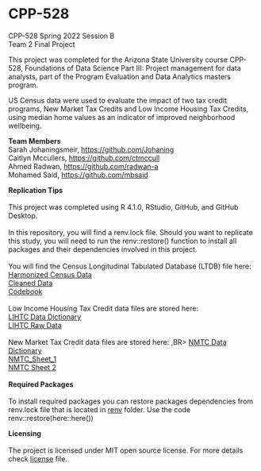 # CPP-528
CPP-528 Spring 2022 Session B
<br>
Team 2 Final Project

This project was completed for the Arizona State University course CPP-528, Foundations of Data Science Part III: Project management for data analysts, part of the Program Evaluation and Data Analytics masters program.

US Census data were used to evaluate the impact of two tax credit programs, New Market Tax Credits and Low Income Housing Tax Credits, using median home values as an indicator of improved neighborhood wellbeing. 

**Team Members**
<br>
Sarah Johaningsmeir, https://github.com/Johaning
<br>
Caitlyn Mccullers, https://github.com/ctmccull
<br>
Ahmed Radwan, https://github.com/radwan-a
<br>
Mohamed Said, https://github.com/mbsaid


**Replication Tips**
<br>
<br>
This project was completed using R 4.1.0, RStudio, GitHub, and GitHub Desktop.
<br>
<br>
In this repository, you will find a renv.lock file. Should you want to replicate this study, you will need to run the renv::restore() function to install all packages and their dependencies involved in this project.
<br>
<br>
You will find the Census Longitudinal Tabulated Database (LTDB) file here:
<br>
[Harmonized Census Data](https://github.com/ctmccull/CPP528_TEAM2_Spring2022/tree/main/data/raw)
<br>
[Cleaned Data](https://github.com/ctmccull/CPP528_TEAM2_Spring2022/tree/main/data/rodeo)
<br>
[Codebook](https://watts-college.github.io/cpp-528-spr-2022/data/LTDB-codebook.pdf)
<br>
<br>
Low Income Housing Tax Credit data files are stored here:
<br>
[LIHTC Data Dictionary](https://github.com/ctmccull/CPP528_TEAM2_Spring2022/blob/main/data/raw/LIHTC%20Data%20Dictionary%202017.pdf)
<br>
[LIHTC Raw Data]()
<br>
<br>
New Market Tax Credit data files are stored here:
,BR>
[NMTC Data Dictionary](https://github.com/ctmccull/CPP528_TEAM2_Spring2022/blob/main/data/raw/2019%20NMTC%20Public%20Data%20Release_FY_17.xlsx)
<br>
[NMTC_Sheet_1]()
<br>
[NMTC Sheet 2]()
<br>
<br>
**Required Packages**
<br>
<br>
To install required packages you can restore packages dependencies from renv.lock file that is located in [renv](https://github.com/ctmccull/CPP528_TEAM2_Spring2022/tree/main/renv) folder. Use the code renv::restore(here::here())


**Licensing**
<br>
<br>
The project is licensed under MIT open source license. For more details check [license](https://github.com/ctmccull/CPP528_TEAM2_Spring2022/blob/main/LICENSE) file.
